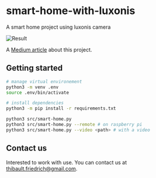 # smart-home-with-luxonis
A smart home project using luxonis camera

![Result](https://user-images.githubusercontent.com/4005226/126560171-6d6004da-99b8-4056-a623-07a90025ad01.gif)

A [Medium article](https://medium.com/interaction-dynamics/how-to-use-machine-learning-for-home-automation-with-luxonis-depth-camera-uxtech-1-765418665b5) about this project.

## Getting started

```bash
# manage virtual environement
python3 -m venv .env
source .env/bin/activate

# install dependencies
python3 -m pip install -r requirements.txt

python3 src/smart-home.py
python3 src/smart-home.py --remote # on raspberry pi
python3 src/smart-home.py --video <path> # with a video 

```

## Contact us

Interested to work with use. You can contact us at [thibault.friedrich@gmail.com](mailto:thibault.friedrich@gmail.com).

